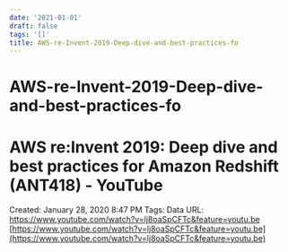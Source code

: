 ```yaml
---
date: '2021-01-01'
draft: false
tags: '[]'
title: AWS-re-Invent-2019-Deep-dive-and-best-practices-fo
---
```


# AWS-re-Invent-2019-Deep-dive-and-best-practices-fo

# AWS re:Invent 2019: Deep dive and best practices for Amazon Redshift (ANT418) - YouTube
Created: January 28, 2020 8:47 PM
Tags: Data
URL: https://www.youtube.com/watch?v=lj8oaSpCFTc&feature=youtu.be
[https://www.youtube.com/watch?v=lj8oaSpCFTc&feature=youtu.be](https://www.youtube.com/watch?v=lj8oaSpCFTc&feature=youtu.be)
